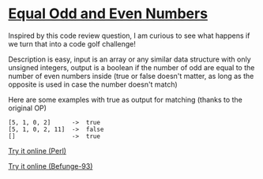 # [Equal Odd and Even Numbers][Challenge]

Inspired by this code review question, I am curious to see what
happens if we turn that into a code golf challenge!

Description is easy, input is an array or any similar data structure
with only unsigned integers, output is a boolean if the number of
odd are equal to the number of even numbers inside (true or false
doesn't matter, as long as the opposite is used in case the number
doesn't match)

Here are some examples with true as output for matching (thanks to
the original OP)

    [5, 1, 0, 2]      ->  true 
    [5, 1, 0, 2, 11]  ->  false
    []                ->  true 

[Try it online (Perl)][Perl]

[Try it online (Befunge-93)][Befunge-93]

[Challenge]: https://codegolf.stackexchange.com/questions/205103/check-if-an-array-or-equivalent-has-the-same-number-of-odd-and-even-numbers/
[Perl]: https://tio.run/##K0gtyjH9/18l3tbBTddIK70otUAlXtVIx8Ht/39TBUMFAwUjLiitYGjIxWWoAIJGIIjMVjD6l19QkpmfV/xfNzGnAAA
[Befunge-93]: https://tio.run/##S0pNK81LT/3/36BMQUHBQU/FhkvbTs3KUFtROS7eSNVIy1D3/39TBSMFAwVjAA
